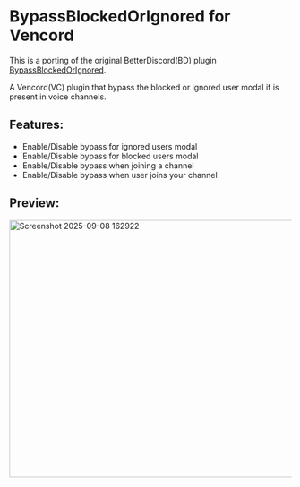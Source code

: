 # BypassBlockedOrIgnored for Vencord

This is a porting of the original BetterDiscord(BD) plugin [BypassBlockedOrIgnored](https://github.com/nicola02nb/BetterDiscord-Stuff/tree/main/Plugins/BypassBlockedOrIgnored).

A Vencord(VC) plugin that bypass the blocked or ignored user modal if is present in voice channels.

## Features:

-   Enable/Disable bypass for ignored users modal
-   Enable/Disable bypass for blocked users modal
-   Enable/Disable bypass when joining a channel
-   Enable/Disable bypass when user joins your channel

## Preview:

<img width="645" height="460" alt="Screenshot 2025-09-08 162922" src="https://github.com/user-attachments/assets/e78adf4a-1b66-43e6-8ac0-b80b7b673a09" />
